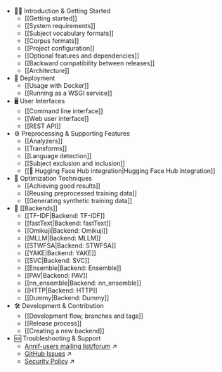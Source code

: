 * 🧑‍💻 Introduction & Getting Started
  * [[Getting started]]
  * [[System requirements]]
  * [[Subject vocabulary formats]]
  * [[Corpus formats]]
  * [[Project configuration]]
  * [[Optional features and dependencies]]
  * [[Backward compatibility between releases]]
  * [[Architecture]]
* 🚀 Deployment
  * [[Usage with Docker]]
  * [[Running as a WSGI service]]
* 🖥️ User Interfaces
  * [[Command line interface]]
  * [[Web user interface]]
  * [[REST API]]
* ⚙️ Preprocessing & Supporting Features
  * [[Analyzers]]
  * [[Transforms]]
  * [[Language detection]]
  * [[Subject exclusion and inclusion]]
  * [[🤗 Hugging Face Hub integration|Hugging Face Hub integration]]
* 🎯 Optimization Techniques
  * [[Achieving good results]]
  * [[Reusing preprocessed training data]]
  * [[Generating synthetic training data]]
* 🧩 [[Backends]]
  * [[TF-IDF|Backend: TF-IDF]]
  * [[fastText|Backend: fastText]]
  * [[Omikuji|Backend: Omikuji]]
  * [[MLLM|Backend: MLLM]]
  * [[STWFSA|Backend: STWFSA]]
  * [[YAKE|Backend: YAKE]]
  * [[SVC|Backend: SVC]]
  * [[Ensemble|Backend: Ensemble]]
  * [[PAV|Backend: PAV]]
  * [[nn_ensemble|Backend: nn_ensemble]]
  * [[HTTP|Backend: HTTP]]
  * [[Dummy|Backend: Dummy]]
* 🛠️ Development & Contribution
  * [[Development flow, branches and tags]]
  * [[Release process]]
  * [[Creating a new backend]]
* 🆘 Troubleshooting & Support
  * [Annif-users mailing list/forum](https://groups.google.com/forum/#!forum/annif-users) ↗️
  * [GitHub Issues](https://github.com/NatLibFi/Annif/issues) ↗️
  * [Security Policy](https://github.com/NatLibFi/Annif/security/policy) ↗️
<!--- - [[Troubleshooting]]: Common issues and solutions--->
